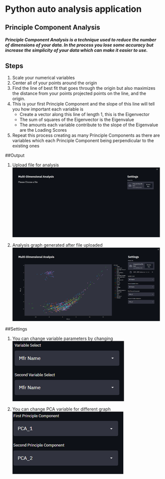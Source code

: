 # Python auto analysis application

## Principle Component Analysis

##### Principle Component Analysis is a technique used to reduce the number of dimensions of your data. In the process you lose some accuracy but increase the simplicity of your data which can make it easier to use.

## Steps

1. Scale your numerical variables
2. Center all of your points around the origin
3. Find the line of best fit that goes through the origin but also maximizes the distance from your points projected points on the line, and the origin.
4. This is your first Principle Component and the slope of this line will tell you how important each variable is
    - Create a vector along this line of length 1, this is the Eigenvector
    - The sum of squares of the Eigenvector is the Eigenvalue
    - The amounts each variable contribute to the slope of the Eigenvalue are the Loading Scores
5. Repeat this process creating as many Principle Components as there are variables which each Principle Component being perpendicular to the existing ones

##Output

1. Upload file for analysis 
![alt text](https://github.com/KishanTeli/pca_python_application/blob/main/Screenshots/first_view.png "Upload File")

2. Analysis graph generated after file uploaded
![alt text](https://github.com/KishanTeli/pca_python_application/blob/main/Screenshots/graph_view.png "graph view")


##Settings

1. You can change variable parameters by changing
![alt text](https://github.com/KishanTeli/pca_python_application/blob/main/Screenshots/variable.png "variable")

2. You can change PCA variable for different graph
![alt text](https://github.com/KishanTeli/pca_python_application/blob/main/Screenshots/pca.png "PCA")

